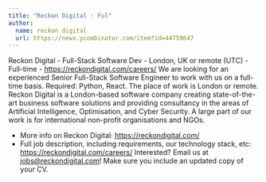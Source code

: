 ```yaml
---
title: "Reckon Digital : Ful"
author:
  name: reckon_digital
  url: https://news.ycombinator.com/item?id=44759647
---
```


<JobNavigation />

Reckon Digital - Full-Stack Software Dev - London, UK or remote (UTC) - Full-time - 
<a href="https:&#x2F;&#x2F;reckondigital.com&#x2F;careers&#x2F;" rel="nofollow">https:&#x2F;&#x2F;reckondigital.com&#x2F;careers&#x2F;</a>
We are looking for an experienced Senior Full-Stack Software Engineer to work with us on a full-time basis. Required: Python, React. The place of work is London or remote.
Reckon Digital is a London-based software company creating state-of-the-art business software solutions and providing consultancy in the areas of Artificial Intelligence, Optimisation, and Cyber Security.
A large part of our work is for international non-profit organisations and NGOs.
- More info on Reckon Digital: <a href="https:&#x2F;&#x2F;reckondigital.com&#x2F;" rel="nofollow">https:&#x2F;&#x2F;reckondigital.com&#x2F;</a>
- Full job description, including requirements, our technology stack, etc: <a href="https:&#x2F;&#x2F;reckondigital.com&#x2F;careers&#x2F;" rel="nofollow">https:&#x2F;&#x2F;reckondigital.com&#x2F;careers&#x2F;</a>
Interested? Email us at jobs@reckondigital.com! Make sure you include an updated copy of your CV.
<JobApplication />
